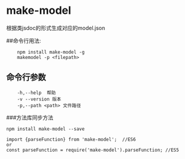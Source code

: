 # make-model

根据类jsdoc的形式生成对应的model.json

##命令行用法:
```
    npm install make-model -g
    makemodel -p <filepath>
```

## 命令行参数
```
    -h,--help  帮助
    -v --version 版本
    -p,--path <path> 文件路径
```

###方法库同步方法
```
npm install make-model --save

import {parseFunction} from 'make-model';  //ES6
or
const parseFunction = require('make-model').parseFunction; //ES5 
```

